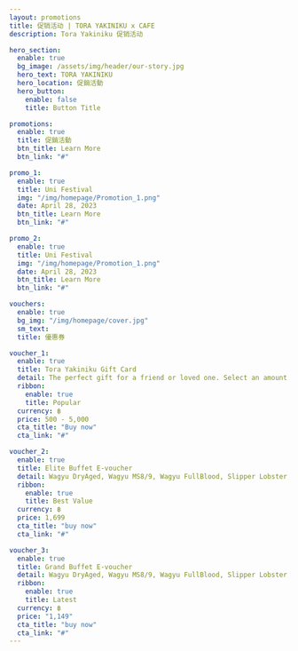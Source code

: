 ```yaml
---
layout: promotions
title: 促销活动 | TORA YAKINIKU x CAFE
description: Tora Yakiniku 促销活动

hero_section:
  enable: true
  bg_image: /assets/img/header/our-story.jpg
  hero_text: TORA YAKINIKU
  hero_location: 促銷活動
  hero_button:
    enable: false
    title: Button Title

promotions:
  enable: true
  title: 促銷活動
  btn_title: Learn More
  btn_link: "#" 

promo_1:
  enable: true
  title: Uni Festival
  img: "/img/homepage/Promotion_1.png"
  date: April 28, 2023
  btn_title: Learn More
  btn_link: "#"

promo_2:
  enable: true
  title: Uni Festival
  img: "/img/homepage/Promotion_1.png"
  date: April 28, 2023
  btn_title: Learn More
  btn_link: "#"

vouchers:
  enable: true
  bg_img: "/img/homepage/cover.jpg"
  sm_text: 
  title: 優惠券

voucher_1:
  enable: true
  title: Tora Yakiniku Gift Card
  detail: The perfect gift for a friend or loved one. Select an amount and give them the opportunity to Enjoy as they wish.
  ribbon:
    enable: true
    title: Popular
  currency: ฿
  price: 500 - 5,000
  cta_title: "Buy now"
  cta_link: "#"

voucher_2:
  enable: true
  title: Elite Buffet E-voucher
  detail: Wagyu DryAged, Wagyu MS8/9, Wagyu FullBlood, Slipper Lobster, Kanimiso (and 125 other grand buffet menus)
  ribbon:
    enable: true
    title: Best Value
  currency: ฿
  price: 1,699
  cta_title: "buy now"
  cta_link: "#"

voucher_3:
  enable: true
  title: Grand Buffet E-voucher
  detail: Wagyu DryAged, Wagyu MS8/9, Wagyu FullBlood, Slipper Lobster, Kanimiso (and 125 other grand buffet menus)
  ribbon:
    enable: true
    title: Latest
  currency: ฿
  price: "1,149"
  cta_title: "buy now"
  cta_link: "#"
---
```

